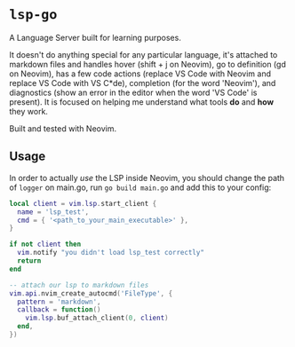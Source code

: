 # `lsp-go`

A Language Server built for learning purposes.

It doesn't do anything special for any particular language, it's attached to markdown files and handles hover (shift + j on Neovim), go to definition (gd on Neovim), has a few code actions (replace VS Code with Neovim and replace VS Code with VS C*de), completion (for the word 'Neovim'), and diagnostics (show an error in the editor when the word 'VS Code' is present). It is focused on helping me understand what tools **do** and **how** they work.

Built and tested with Neovim.

## Usage

In order to actually *use* the LSP inside Neovim, you should change the path of `logger` on main.go, run `go build main.go` and add this to your config:

```lua
local client = vim.lsp.start_client {
  name = 'lsp_test',
  cmd = { '<path_to_your_main_executable>' },
}

if not client then
  vim.notify "you didn't load lsp_test correctly"
  return
end

-- attach our lsp to markdown files
vim.api.nvim_create_autocmd('FileType', {
  pattern = 'markdown',
  callback = function()
    vim.lsp.buf_attach_client(0, client)
  end,
})
```
